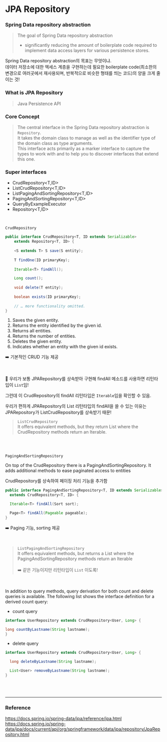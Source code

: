 # JPA Repository

### Spring Data repository abstraction
> The goal of Spring Data repository abstraction
> - significantly reducing the amount of boilerplate code required to implement data access layers for various persistence stores.

Spring Data repository abstraction의 목표는 무엇이냐. <br>
데이터 저장소에 대한 엑세스 계층을 구현하는데 필요한 boilerplate code(최소한의 변경으로 여러곳에서 재사용되며, 반복적으로 비슷한 형태를 띄는 코드)의 양을 크게 줄이는 것!


### What is JPA Repository
> Java Persistence API


### Core Concept
> The central interface in the Spring Data repository abstraction is `Repository`. <br>
> It takes the domain class to manage as well as the identifier type of the domain class as type arguments.<br> 
> This interface acts primarily as a marker interface to capture the types to work with and to help you to discover interfaces that extend this one.





### Super interfaces
- CrudRepository<T,ID>
- ListCrudRepository<T,ID>
- ListPagingAndSortingRepository<T,ID>
- PagingAndSortingRepository<T,ID>
- QueryByExampleExecutor<T>
- Repository<T,ID>

<br>

`CrudRepository`

```java
public interface CrudRepository<T, ID extends Serializable>
    extends Repository<T, ID> {
                                                                                                                       (1)
    <S extends T> S save(S entity);
                                                                                                                       (2)
    T findOne(ID primaryKey);
                                                                                                                       (3)
    Iterable<T> findAll();

    Long count();
                                                                                                                       (4)
    void delete(T entity);
                                                                                                                       (5)
    boolean exists(ID primaryKey);
                                                                                                                       (6)
    // … more functionality omitted.
}
```
1. Saves the given entity.
2. Returns the entity identified by the given id.
3. Returns all entities.
4. Returns the number of entities.
5. Deletes the given entity.
6. Indicates whether an entity with the given id exists.

➡️  기본적인 CRUD 기능 제공

<br>

📍 우리가 보통 JPARepository를 상속받아 구현해 findAll 메소드를 사용하면 리턴타입이  `List`임!

그런데 이 CrudRepository의 findAll 리턴타입은 `Iterable`임을 확인할 수 있음.

우리가 편하게 JPARepository의 List 리턴타입의 findAll을 쓸 수 있는 이유는 JPARepository가 ListCrudRepository를 상속받기 때문!

> `ListCrudRepository` <br>
It offers equivalent methods, 
but they return List where the CrudRepository methods return an Iterable.



<br><br>

`PagingAndSortingRepository`

On top of the CrudRepository there is a PagingAndSortingRepository.
It adds additional methods to ease paginated access to entities

CrudRepository를 상속하여 페이징 처리 기능을 추가함

```java
public interface PagingAndSortingRepository<T, ID extends Serializable> 
  extends CrudRepository<T, ID> {

  Iterable<T> findAll(Sort sort);

  Page<T> findAll(Pageable pageable);
}
```
➡️  Paging 기능, sorting 제공



<br>

> `ListPagingAndSortingRepository`
> <br>
It offers equivalent methods, but returns a List where the PagingAndSortingRepository methods return an Iterable
> <br><br>
> ➡️ 같은 기능이지만 리턴타입이 `List` 이도록! 

<br>

In addition to query methods, query derivation for both count and delete queries is available. 
The following list shows the interface definition for a derived count query:
- count query
```java
interface UserRepository extends CrudRepository<User, Long> {

long countByLastname(String lastname);
}
```

- delete query
```java
interface UserRepository extends CrudRepository<User, Long> {

  long deleteByLastname(String lastname);

  List<User> removeByLastname(String lastname);
}
```


<br>
<br>


---

### Reference
https://docs.spring.io/spring-data/jpa/reference/jpa.html
https://docs.spring.io/spring-data/jpa/docs/current/api/org/springframework/data/jpa/repository/JpaRepository.html
